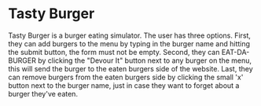 # Tasty Burger
Tasty Burger is a burger eating simulator. The user has three options. First, they can add burgers to the menu by typing in the burger name and hitting the submit button, the form must not be empty. Second, they can EAT-DA-BURGER by clicking the "Devour It" button next to any burger on the menu, this will send the burger to the eaten burgers side of the website. Last, they can remove burgers from the eaten burgers side by clicking the small 'x' button next to the burger name, just in case they want to forget about a burger they've eaten.